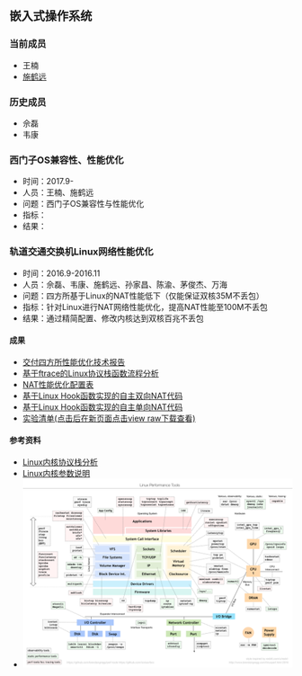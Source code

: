 ## 嵌入式操作系统
### 当前成员
- 王楠
- [施鹤远](https://shiheyuan.github.io/home/)

### 历史成员
- 佘磊
- 韦康


### 西门子OS兼容性、性能优化
- 时间：2017.9-
- 人员：王楠、施鹤远
- 问题：西门子OS兼容性与性能优化
- 指标：
- 结果：

### 轨道交通交换机Linux网络性能优化

- 时间：2016.9-2016.11
- 人员：佘磊、韦康、施鹤远、孙家昌、陈渝、茅俊杰、万海
- 问题：四方所基于Linux的NAT性能低下（仅能保证双核35M不丢包）
- 指标：针对Linux进行NAT网络性能优化，提高NAT性能至100M不丢包
- 结果：通过精简配置、修改内核达到双核百兆不丢包

#### 成果
- [交付四方所性能优化技术报告](https://github.com/shiheyuan/rtos/blob/master/%E5%86%85%E6%A0%B8NAT%E6%80%A7%E8%83%BD%E4%BC%98%E5%8C%96%E5%88%86%E6%9E%90.pdf)
- [基于ftrace的Linux协议栈函数流程分析](https://github.com/shiheyuan/rtos/blob/master/ftrace%E5%87%BD%E6%95%B0%E6%B5%81%E7%A8%8B%E5%88%86%E6%9E%90.txt)
- [NAT性能优化配置表](https://github.com/shiheyuan/rtos/blob/master/config_simple.txt)
- [基于Linux Hook函数实现的自主双向NAT代码](https://github.com/shiheyuan/rtos/blob/master/nat_full.c)
- [基于Linux Hook函数实现的自主单向NAT代码](https://github.com/shiheyuan/rtos/blob/master/nat_part.c)
- [实验清单(点击后在新页面点击view raw下载查看)](https://github.com/shiheyuan/rtos/blob/master/nat_part.c)

#### 参考资料
- [Linux内核协议栈分析](http://blog.csdn.net/qy532846454/article/category/1385933/2)
- [Linux内核参数说明](http://blog.csdn.net/zdy0_2004/article/details/50379422)
- ![linux_perf_tools_full](linux_perf_tools_full.png)

